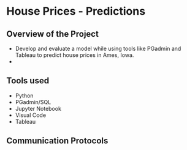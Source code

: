 # House Prices - Predictions

## Overview of the Project

  * Develop and evaluate a model while using tools like PGadmin and Tableau to predict house prices in Ames, Iowa.
  * 

## Tools used 

  * Python
  * PGadmin/SQL
  * Jupyter Notebook
  * Visual Code
  * Tableau

## Communication Protocols
